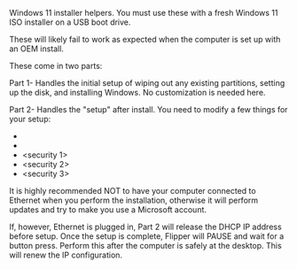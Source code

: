 Windows 11 installer helpers.  You must use these with a fresh Windows 11 ISO installer on a USB boot drive.  

These will likely fail to work as expected when the computer is set up with an OEM install.

These come in two parts:

Part 1- Handles the initial setup of wiping out any existing partitions, setting up the disk, and installing Windows. No customization is needed here.

Part 2- Handles the "setup" after install. You need to modify a few things for your setup:

 - <your username>
 - <your password>
 - <security 1>
 - <security 2>
 - <security 3>

It is highly recommended NOT to have your computer connected to Ethernet when you perform the installation, otherwise it will perform updates and try to make you use a Microsoft account.

If, however, Ethernet is plugged in, Part 2 will release the DHCP IP address before setup.  Once the setup is complete, Flipper will PAUSE and wait for a button press.  Perform this after the computer is safely at the desktop. This will renew the IP configuration.
